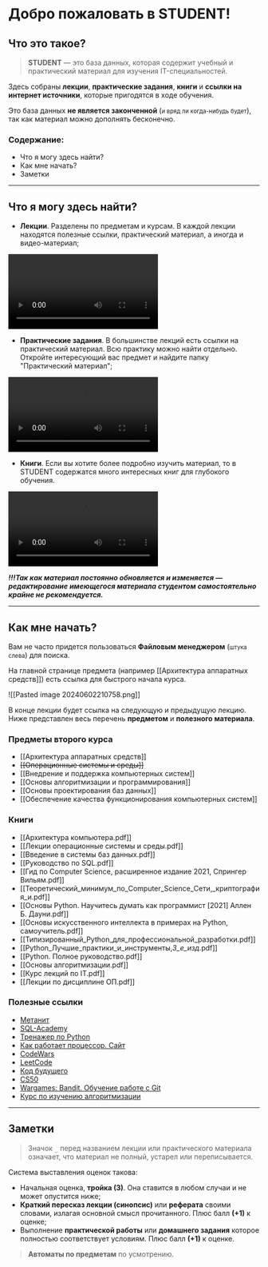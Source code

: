 # Добро пожаловать в STUDENT!
## Что это такое?

> **STUDENT** — это база данных, которая содержит учебный и практический материал для изучения IT-специальностей. 

Здесь собраны **лекции**, **практические задания**, **книги** и **ссылки на интернет источники**, которые пригодятся в ходе обучения. 

Это база данных **не является законченной** (<small>и вряд ли когда-нибудь будет</small>), так как материал можно дополнять бесконечно.

### Содержание:

- Что я могу здесь найти?
- Как мне начать?
- Заметки

---
## Что я могу здесь найти?

- **Лекции**. Разделены по предметам и курсам. В каждой лекции находятся полезные ссылки, практический материал, а иногда и видео-материал;

![Видео 16-05-2024 224939.mp4](forReadMe/Video_16-05-2024_224939.mp4)

- **Практические задания**. В большинстве лекций есть ссылки на практический материал. Всю практику можно найти отдельно. Откройте интересующий вас предмет и найдите папку "Практический материал";

![Видео 16-05-2024 195319.mp4](forReadMe/Video_16-05-2024_195319.mp4)

- **Книги**. Если вы хотите более подробно изучить материал, то в STUDENT содержатся много интересных книг для глубокого обучения.

![Видео 16-05-2024 195359.mp4](forReadMe/Video_16-05-2024_195359.mp4)

***!!!Так как материал постоянно обновляется и изменяется — редактирование имеющегося материала студентом самостоятельно крайне не рекомендуется.***

---
## Как мне начать?

Вам не часто придется пользоваться **Файловым менеджером** (<small>штука слева</small>) для поиска. 

На главной странице предмета (например [[Архитектура аппаратных средств]]) есть ссылка для быстрого начала курса. 

![[Pasted image 20240602210758.png]]

В конце лекции будет ссылка на следующую и предыдущую лекцию.
Ниже представлен весь перечень **предметом** и **полезного материала**.

### Предметы второго курса

- [[Архитектура аппаратных средств]]
- ~~[[Операционные системы и среды]]~~
- [[Внедрение и поддержка компьютерных систем]]
- [[Основы алгоритмизации и программирования]]
- [[Основы проектирования баз данных]]
- [[Обеспечение качества функционирования компьютерных систем]]

### Книги

- [[Архитектура компьютера.pdf]]
- [[Лекции операционные системы и среды.pdf]]
- [[Введение в системы баз данных.pdf]]
- [[Руководство по SQL.pdf]]
- [[Гид по Computer Science, расширенное издание 2021, Спрингер Вильям.pdf]]
- [[Теоретический_минимум_по_Computer_Science_Сети,_криптография_и.pdf]]
- [[Основы Python. Научитесь думать как программист [2021] Аллен Б. Дауни.pdf]]
- [[Основы искусственного интеллекта в примерах на Python, самоучитель.pdf]]
- [[Типизированный_Python_для_профессиональной_разработки.pdf]]
- [[Python_Лучшие_практики_и_инструменты,_3_е_изд_.pdf]]
- [[Python. Полное руководство.pdf]]
- [[Основы алгоритмизации.pdf]]
- [[Курс лекций по IT.pdf]]
- [[Лекции по дисциплине ОП.pdf]]

### Полезные ссылки

- [Метанит](https://metanit.com/python/)
- [SQL-Academy](https://sql-academy.org/ru)
- [Тренажер по Python](https://pythontutor.ru/)
- [Как работает процессор. Сайт](http://www.simplecpu.com/Binary.html)
- [CodeWars](https://www.codewars.com/)
- [LeetCode](https://leetcode.com/)
- [Код будущего](https://start.1t.ru/c/index.html?amp&amp)
- [CS50](https://cs50.harvard.edu/x/2024/)
- [Wargames: Bandit. Обучение работе с Git](https://overthewire.org/wargames/bandit/)
- [Курс по изучению алгоритмизации](https://www.khanacademy.org/computing/computer-science/algorithms)

---
## Заметки

> Значок `_` перед названием лекции или практического материала означает, что материал не полный, устарел или переписывается.

Система выставления оценок такова:
- Начальная оценка, **тройка (3)**. Она ставится в любом случаи и не может опустится ниже;
- **Краткий пересказ лекции (синопсис)** или **реферата** своими словами, излагая основной смысл прочитанного.  Плюс балл **(+1)** к оценке;
- Выполнение **практической работы** или **домашнего задания** которое полностью соответствует условиям. Плюс балл **(+1)** к оценке.

> **Автоматы по предметам** по усмотрению.
